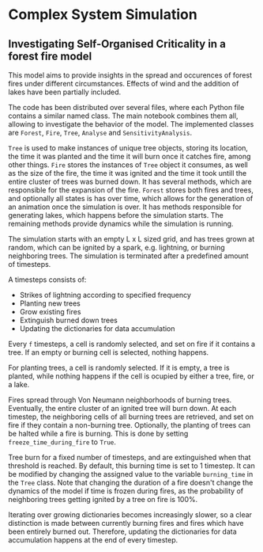 # Complex System Simulation
## Investigating Self-Organised Criticality in a forest fire model

This model aims to provide insights in the spread and occurences of forest fires under different circumstances. Effects of wind and the addition of lakes have been partially included.

The code has been distributed over several files, where each Python file contains a similar named class. The main notebook combines them all, allowing to investigate the behavior of the model. The implemented classes are `Forest`, `Fire`, `Tree`, `Analyse` and `SensitivityAnalysis`.

`Tree` is used to make instances of unique tree objects, storing its location, the time it was planted and the time it will burn once it catches fire, among other things. `Fire` stores the instances of `Tree` object it consumes, as well as the size of the fire, the time it was ignited and the time it took untill the entire cluster of trees was burned down. It has several methods, which are responsible for the expansion of the fire. `Forest` stores both fires and trees, and optionally all states is has over time, which allows for the generation of an animation once the simulation is over. It has methods responsible for generating lakes, which happens before the simulation starts. The remaining methods provide dynamics while the simulation is running.

The simulation starts with an empty L x L sized grid, and has trees grown at random, which can be ignited by a spark, e.g. lightning, or burning neighboring trees. The simulation is terminated after a predefined amount of timesteps.

A timesteps consists of:
*   Strikes of lightning according to specified frequency
*   Planting new trees
*   Grow existing fires
*   Extinguish burned down trees
*   Updating the dictionaries for data accumulation 

Every `f` timesteps, a cell is randomly selected, and set on fire if it contains a tree. If an empty or burning cell is selected, nothing happens.

For planting trees, a cell is randomly selected. If it is empty, a tree is planted, while nothing happens if the cell is ocupied by either a tree, fire, or a lake.

Fires spread through Von Neumann neighborhoods of burning trees. Eventually, the entire cluster of an ignited tree will burn down. At each timestep, the neighboring cells of all burning trees are retrieved, and set on fire if they contain a non-burning tree. Optionally, the planting of trees can be halted while a fire is burning. This is done by setting `freeze_time_during_fire` to `True`.

Tree burn for a fixed number of timesteps, and are extinguished when that threshold is reached. By default, this burning time is set to 1 timestep. It can be modified by changing the assigned value to the variable `burning_time` in the `Tree` class. Note that changing the duration of a fire doesn't change the dynamics of the model if time is frozen during fires, as the probability of neighboring trees getting ignited by a tree on fire is 100%.

Iterating over growing dictionaries becomes increasingly slower, so a clear distinction is made between currently burning fires and fires which have been entirely burned out. Therefore, updating the dictionaries for data accumulation happens at the end of every timestep.